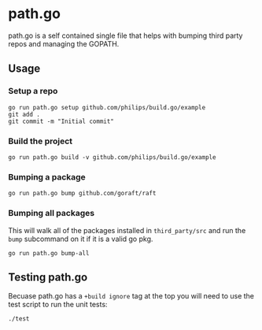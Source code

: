 # path.go

path.go is a self contained single file that helps with bumping third party repos and managing the GOPATH.

## Usage

### Setup a repo

```
go run path.go setup github.com/philips/build.go/example
git add .
git commit -m "Initial commit"
```

### Build the project

```
go run path.go build -v github.com/philips/build.go/example
```

### Bumping a package

```
go run path.go bump github.com/goraft/raft
```

### Bumping all packages

This will walk all of the packages installed in `third_party/src` and run the
`bump` subcommand on it if it is a valid go pkg.

```
go run path.go bump-all
```

## Testing path.go

Becuase path.go has a `+build ignore` tag at the top you will need to use the
test script to run the unit tests:

```
./test
```
